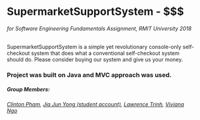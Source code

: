 # SupermarketSupportSystem - $$$

###### for Software Engineering Fundamentals Assignment, RMIT University 2018

SupermarketSupportSystem is a simple yet revolutionary console-only self-checkout system that does what a conventional self-checkout system should do. Please consider buying our system and give us your money.

### Project was built on Java and MVC approach was used.

##### Group Members:

###### [Clinton Pham](https://github.com/rmit-s3605044-clinton-pham), [Jia Jun Yong (student account)](https://github.com/rmit-s3688090-yongjiajun), [Lawrence Trinh](https://github.com/rmit-s3656432-Lawrence-Trinh), [Viviana Ngo](https://github.com/rmit-s3671230-vivianna-ngo)
